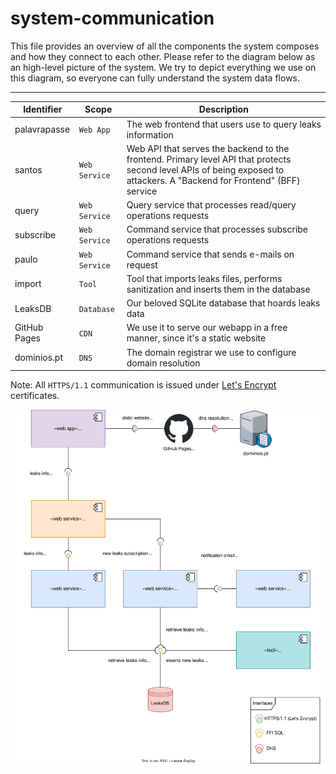 # system-communication

This file provides an overview of all the components the system composes and how they connect to each other. Please refer to the diagram below as an high-level picture of the system. We try to depict everything we use on this diagram, so everyone can fully understand the system data flows.

---

|Identifier|Scope|Description|
|----------|-----|-----------|
|palavrapasse|`Web App`|The web frontend that users use to query leaks information|
|santos|`Web Service`|Web API that serves the backend to the frontend. Primary level API that protects second level APIs of being exposed to attackers. A "Backend for Frontend" (BFF) service|
|query|`Web Service`|Query service that processes read/query operations requests|
|subscribe|`Web Service`|Command service that processes subscribe operations requests|
|paulo|`Web Service`|Command service that sends e-mails on request|
|import|`Tool`|Tool that imports leaks files, performs sanitization and inserts them in the database|
|LeaksDB|`Database`|Our beloved SQLite database that hoards leaks data|
|GitHub Pages|`CDN`|We use it to serve our webapp in a free manner, since it's a static website|
|dominios.pt|`DNS`|The domain registrar we use to configure domain resolution|

Note: All `HTTPS/1.1` communication is issued under [Let's Encrypt](https://letsencrypt.org/) certificates.

![system communication as UML component diagram](src/003-system-communication.drawio.svg)